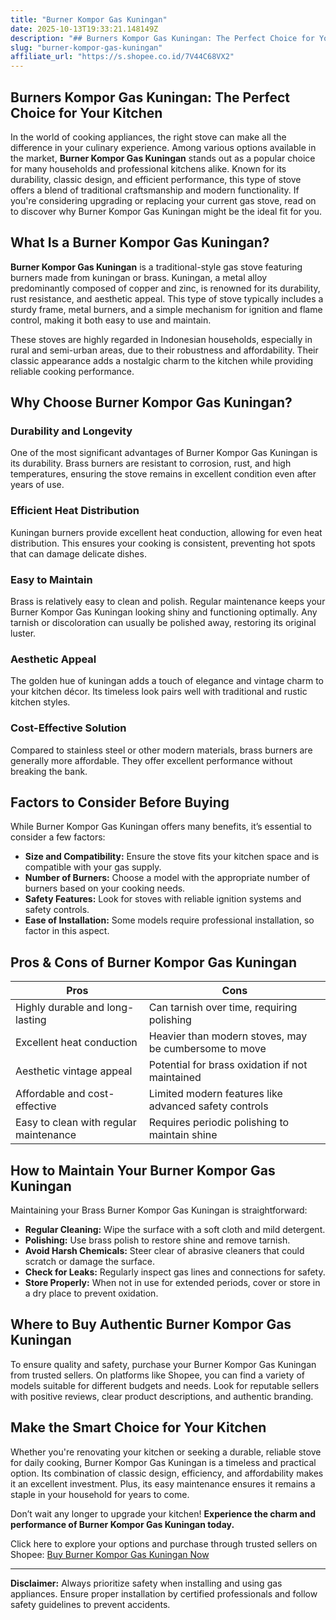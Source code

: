 ```yaml
---
title: "Burner Kompor Gas Kuningan"
date: 2025-10-13T19:33:21.148149Z
description: "## Burners Kompor Gas Kuningan: The Perfect Choice for Your Kitchen..."
slug: "burner-kompor-gas-kuningan"
affiliate_url: "https://s.shopee.co.id/7V44C68VX2"
---
```

## Burners Kompor Gas Kuningan: The Perfect Choice for Your Kitchen

In the world of cooking appliances, the right stove can make all the difference in your culinary experience. Among various options available in the market, **Burner Kompor Gas Kuningan** stands out as a popular choice for many households and professional kitchens alike. Known for its durability, classic design, and efficient performance, this type of stove offers a blend of traditional craftsmanship and modern functionality. If you're considering upgrading or replacing your current gas stove, read on to discover why Burner Kompor Gas Kuningan might be the ideal fit for you.

## What Is a Burner Kompor Gas Kuningan?

**Burner Kompor Gas Kuningan** is a traditional-style gas stove featuring burners made from kuningan or brass. Kuningan, a metal alloy predominantly composed of copper and zinc, is renowned for its durability, rust resistance, and aesthetic appeal. This type of stove typically includes a sturdy frame, metal burners, and a simple mechanism for ignition and flame control, making it both easy to use and maintain.

These stoves are highly regarded in Indonesian households, especially in rural and semi-urban areas, due to their robustness and affordability. Their classic appearance adds a nostalgic charm to the kitchen while providing reliable cooking performance.

## Why Choose Burner Kompor Gas Kuningan?

### Durability and Longevity

One of the most significant advantages of Burner Kompor Gas Kuningan is its durability. Brass burners are resistant to corrosion, rust, and high temperatures, ensuring the stove remains in excellent condition even after years of use.

### Efficient Heat Distribution

Kuningan burners provide excellent heat conduction, allowing for even heat distribution. This ensures your cooking is consistent, preventing hot spots that can damage delicate dishes.

### Easy to Maintain

Brass is relatively easy to clean and polish. Regular maintenance keeps your Burner Kompor Gas Kuningan looking shiny and functioning optimally. Any tarnish or discoloration can usually be polished away, restoring its original luster.

### Aesthetic Appeal

The golden hue of kuningan adds a touch of elegance and vintage charm to your kitchen décor. Its timeless look pairs well with traditional and rustic kitchen styles.

### Cost-Effective Solution

Compared to stainless steel or other modern materials, brass burners are generally more affordable. They offer excellent performance without breaking the bank.

## Factors to Consider Before Buying

While Burner Kompor Gas Kuningan offers many benefits, it’s essential to consider a few factors:

- **Size and Compatibility:** Ensure the stove fits your kitchen space and is compatible with your gas supply.
- **Number of Burners:** Choose a model with the appropriate number of burners based on your cooking needs.
- **Safety Features:** Look for stoves with reliable ignition systems and safety controls.
- **Ease of Installation:** Some models require professional installation, so factor in this aspect.

## Pros & Cons of Burner Kompor Gas Kuningan

| **Pros**                                | **Cons**                                |
|----------------------------------------|----------------------------------------|
| Highly durable and long-lasting      | Can tarnish over time, requiring polishing |
| Excellent heat conduction             | Heavier than modern stoves, may be cumbersome to move |
| Aesthetic vintage appeal             | Potential for brass oxidation if not maintained |
| Affordable and cost-effective        | Limited modern features like advanced safety controls |
| Easy to clean with regular maintenance | Requires periodic polishing to maintain shine |

## How to Maintain Your Burner Kompor Gas Kuningan

Maintaining your Brass Burner Kompor Gas Kuningan is straightforward:

- **Regular Cleaning:** Wipe the surface with a soft cloth and mild detergent.
- **Polishing:** Use brass polish to restore shine and remove tarnish.
- **Avoid Harsh Chemicals:** Steer clear of abrasive cleaners that could scratch or damage the surface.
- **Check for Leaks:** Regularly inspect gas lines and connections for safety.
- **Store Properly:** When not in use for extended periods, cover or store in a dry place to prevent oxidation.

## Where to Buy Authentic Burner Kompor Gas Kuningan

To ensure quality and safety, purchase your Burner Kompor Gas Kuningan from trusted sellers. On platforms like Shopee, you can find a variety of models suitable for different budgets and needs. Look for reputable sellers with positive reviews, clear product descriptions, and authentic branding.

## Make the Smart Choice for Your Kitchen

Whether you're renovating your kitchen or seeking a durable, reliable stove for daily cooking, Burner Kompor Gas Kuningan is a timeless and practical option. Its combination of classic design, efficiency, and affordability makes it an excellent investment. Plus, its easy maintenance ensures it remains a staple in your household for years to come.

Don’t wait any longer to upgrade your kitchen! **Experience the charm and performance of Burner Kompor Gas Kuningan today.**

Click here to explore your options and purchase through trusted sellers on Shopee: [Buy Burner Kompor Gas Kuningan Now](https://s.shopee.co.id/7V44C68VX2)

---

**Disclaimer:** Always prioritize safety when installing and using gas appliances. Ensure proper installation by certified professionals and follow safety guidelines to prevent accidents.